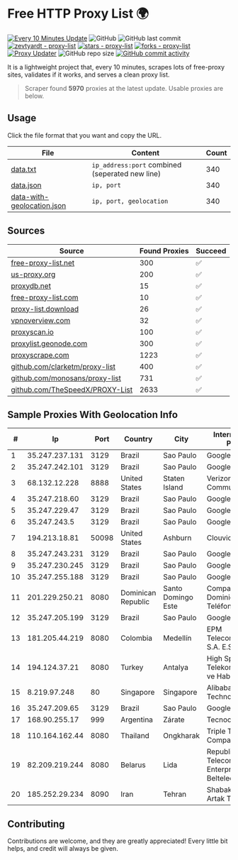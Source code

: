 
# Free HTTP Proxy List 🌍

[![Every 10 Minutes Update](https://github.com/mertguvencli/http-proxy-list/actions/workflows/main.yml/badge.svg?branch=main)](https://github.com/mertguvencli/http-proxy-list/actions/workflows/main.yml)
![GitHub](https://img.shields.io/github/license/mertguvencli/http-proxy-list)
![GitHub last commit](https://img.shields.io/github/last-commit/mertguvencli/http-proxy-list)
[![zevtyardt - proxy-list](https://img.shields.io/static/v1?label=zevtyardt&message=proxy-list&color=blue&logo=github)](https://github.com/zevtyardt/proxy-list "Go to GitHub repo")
[![stars - proxy-list](https://img.shields.io/github/stars/zevtyardt/proxy-list?style=social)](https://github.com/zevtyardt/proxy-list)
[![forks - proxy-list](https://img.shields.io/github/forks/zevtyardt/proxy-list?style=social)](https://github.com/zevtyardt/proxy-list)
[![Proxy Updater](https://github.com/zevtyardt/proxy-list/workflows/Proxy%20Updater/badge.svg)](https://github.com/zevtyardt/proxy-list/actions?query=workflow:"Proxy+Updater")
![GitHub repo size](https://img.shields.io/github/repo-size/zevtyardt/proxy-list)
[![GitHub commit activity](https://img.shields.io/github/commit-activity/m/zevtyardt/proxy-list?logo=commits)](https://github.com/zevtyardt/proxy-list/commits/main)

It is a lightweight project that, every 10 minutes, scrapes lots of free-proxy sites, validates if it works, and serves a clean proxy list.

> Scraper found **5970** proxies at the latest update. Usable proxies are below.

## Usage

Click the file format that you want and copy the URL.

|File|Content|Count|
|----|-------|-----|
|[data.txt](https://raw.githubusercontent.com/mertguvencli/http-proxy-list/main/proxy-list/data.txt)|`ip_address:port` combined (seperated new line)|340|
|[data.json](https://raw.githubusercontent.com/mertguvencli/http-proxy-list/main/proxy-list/data.json)|`ip, port`|340|
|[data-with-geolocation.json](https://raw.githubusercontent.com/mertguvencli/http-proxy-list/main/proxy-list/data-with-geolocation.json)|`ip, port, geolocation`|340|

## Sources

|Source|Found Proxies|Succeed|
|------|-------------|-------|
|[free-proxy-list.net](https://free-proxy-list.net)|300|✅|
|[us-proxy.org](https://www.us-proxy.org)|200|✅|
|[proxydb.net](http://proxydb.net)|15|✅|
|[free-proxy-list.com](https://free-proxy-list.com/?page=&port=&type%5B%5D=http&type%5B%5D=https&up_time=0&search=Search)|10|✅|
|[proxy-list.download](https://www.proxy-list.download/HTTP)|26|✅|
|[vpnoverview.com](https://vpnoverview.com/privacy/anonymous-browsing/free-proxy-servers)|32|✅|
|[proxyscan.io](https://www.proxyscan.io)|100|✅|
|[proxylist.geonode.com](https://proxylist.geonode.com/api/proxy-list?limit=300&page=1&sort_by=lastChecked&sort_type=desc&protocols=http,https)|300|✅|
|[proxyscrape.com](https://api.proxyscrape.com/v2/?request=displayproxies&protocol=http&timeout=10000&country=all&ssl=all&anonymity=all)|1223|✅|
|[github.com/clarketm/proxy-list](https://raw.githubusercontent.com/clarketm/proxy-list/master/proxy-list-raw.txt)|400|✅|
|[github.com/monosans/proxy-list](https://raw.githubusercontent.com/monosans/proxy-list/main/proxies/http.txt)|731|✅|
|[github.com/TheSpeedX/PROXY-List](https://raw.githubusercontent.com/TheSpeedX/PROXY-List/master/http.txt)|2633|✅|


## Sample Proxies With Geolocation Info

|#|Ip|Port|Country|City|Internet Service Provider|
|-|--|----|-------|----|-------------------------|
|1|35.247.237.131|3129|Brazil|Sao Paulo|Google LLC|
|2|35.247.242.101|3129|Brazil|Sao Paulo|Google LLC|
|3|68.132.12.228|8888|United States|Staten Island|Verizon Communications|
|4|35.247.218.60|3129|Brazil|Sao Paulo|Google LLC|
|5|35.247.229.47|3129|Brazil|Sao Paulo|Google LLC|
|6|35.247.243.5|3129|Brazil|Sao Paulo|Google LLC|
|7|194.213.18.81|50098|United States|Ashburn|Clouvider Limited|
|8|35.247.243.231|3129|Brazil|Sao Paulo|Google LLC|
|9|35.247.230.245|3129|Brazil|Sao Paulo|Google LLC|
|10|35.247.255.188|3129|Brazil|Sao Paulo|Google LLC|
|11|201.229.250.21|8080|Dominican Republic|Santo Domingo Este|Compañía Dominicana de Teléfonos S. A.|
|12|35.247.205.199|3129|Brazil|Sao Paulo|Google LLC|
|13|181.205.44.219|8080|Colombia|Medellín|EPM Telecomunicaciones S.A. E.S.P.|
|14|194.124.37.21|8080|Turkey|Antalya|High Speed Telekomunikasyon ve Hab. Hiz. Ltd. Sti.|
|15|8.219.97.248|80|Singapore|Singapore|Alibaba (US) Technology Co., Ltd.|
|16|35.247.209.65|3129|Brazil|Sao Paulo|Google LLC|
|17|168.90.255.17|999|Argentina|Zárate|Tecnocomp S.R.L.|
|18|110.164.162.44|8080|Thailand|Ongkharak|Triple T Internet Company Limited|
|19|82.209.219.244|8080|Belarus|Lida|Republican Unitary Telecommunication Enterprise Beltelecom|
|20|185.252.29.234|8090|Iran|Tehran|Shabakeh Ertebatat Artak Towseeh LTD|



## Contributing

Contributions are welcome, and they are greatly appreciated! Every
little bit helps, and credit will always be given.

